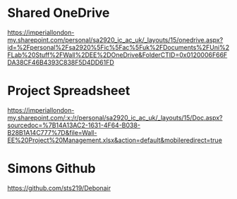 # Shared OneDrive
https://imperiallondon-my.sharepoint.com/personal/sa2920_ic_ac_uk/_layouts/15/onedrive.aspx?id=%2Fpersonal%2Fsa2920%5Fic%5Fac%5Fuk%2FDocuments%2FUni%2FLab%20Stuff%2FWall%2DEE%2DOneDrive&FolderCTID=0x0120006F66FDA38CF46B4393C838F5D4DD61FD

# Project Spreadsheet
https://imperiallondon-my.sharepoint.com/:x:/r/personal/sa2920_ic_ac_uk/_layouts/15/Doc.aspx?sourcedoc=%7B14A13AC2-1631-4F64-B038-B28B1A14C777%7D&file=Wall-EE%20Project%20Management.xlsx&action=default&mobileredirect=true
# Simons Github
https://github.com/sts219/Debonair

